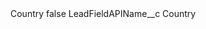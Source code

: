 <?xml version="1.0" encoding="UTF-8"?>
<CustomMetadata xmlns="http://soap.sforce.com/2006/04/metadata" xmlns:xsi="http://www.w3.org/2001/XMLSchema-instance" xmlns:xsd="http://www.w3.org/2001/XMLSchema">
    <label>Country</label>
    <protected>false</protected>
    <values>
        <field>LeadFieldAPIName__c</field>
        <value xsi:type="xsd:string">Country</value>
    </values>
</CustomMetadata>
